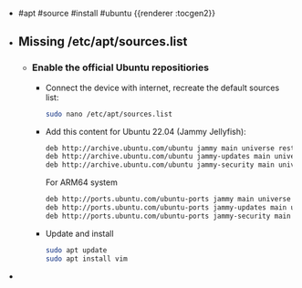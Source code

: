 - #apt #source #install #ubuntu 
  {{renderer :tocgen2}}
- ## Missing /etc/apt/sources.list
	- ### Enable the official Ubuntu repositiories
		- Connect the device with internet, recreate the default  sources list:
		  ```bash
		  sudo nano /etc/apt/sources.list
		  ```
		- Add this content for Ubuntu 22.04 (Jammy Jellyfish):
		  ```bash
		  deb http://archive.ubuntu.com/ubuntu jammy main universe restricted multiverse
		  deb http://archive.ubuntu.com/ubuntu jammy-updates main universe restricted multiverse
		  deb http://archive.ubuntu.com/ubuntu jammy-security main universe restricted multiverse
		  ```
		  For ARM64 system
		  ```bash
		  deb http://ports.ubuntu.com/ubuntu-ports jammy main universe
		  deb http://ports.ubuntu.com/ubuntu-ports jammy-updates main universe
		  deb http://ports.ubuntu.com/ubuntu-ports jammy-security main universe
		  ```
		- Update and install
		  ```bash
		  sudo apt update
		  sudo apt install vim
		  ```
-